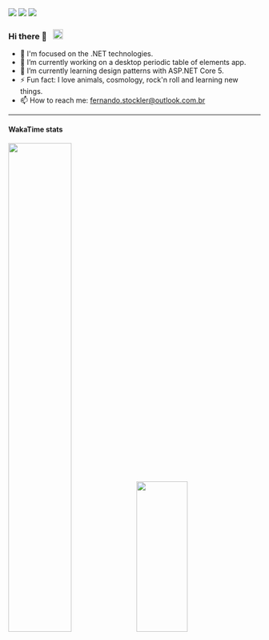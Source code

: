 
<div>
  <img src="https://badgen.net/badge/icon/.NET?icon=windows&label" />
  <img src="https://badgen.net/badge/icon/visualstudio/purple?icon=visualstudio&label" />
  <img src="https://badgen.net/badge/language/C%23,HTML,CSS/green?list=|" />
</div>

### Hi there 👋 &nbsp; <img src="https://emojipedia-us.s3.dualstack.us-west-1.amazonaws.com/thumbs/160/facebook/230/flag-for-brazil_1f1e7-1f1f7.png" width="20" />

- 👨 I'm focused on the .NET technologies.
- 🔭 I’m currently working on a desktop periodic table of elements app.
- 🌱 I’m currently learning design patterns with ASP.NET Core 5. 
- ⚡ Fun fact: I love animals, cosmology, rock'n roll and learning new things. 
- 📫 How to reach me: fernando.stockler@outlook.com.br
  
<!-- <div>
  <img src="https://github-readme-stats.vercel.app/api?username=fernandostockler&show_icons=true&theme=merko&count_private=true" width="350" />
<div/> -->
----  
  
#### WakaTime stats
  
<div>
  <!-- f16463cc-1bd7-42db-aa75-3bf7e913b66b (languages white) -->
    <img src="https://wakatime.com/share/@fernandostockler/ea56fc0a-2816-44b0-aed4-65ad7dd23b9f.svg" width="50%" height="50%" />
    <img src="https://wakatime.com/share/@fernandostockler/fc7dcd26-26b1-43a7-b383-6d3c7224a105.svg"  width="45%" height="300px"/>
<div/>
  
<!--  azul claro -> 5bda258b-07f4-40ec-ac30-a5022c2567ee  -->
